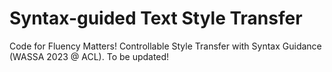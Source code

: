 # Syntax-guided Text Style Transfer
Code for Fluency Matters! Controllable Style Transfer with Syntax Guidance (WASSA 2023 @ ACL). 
To be updated!
